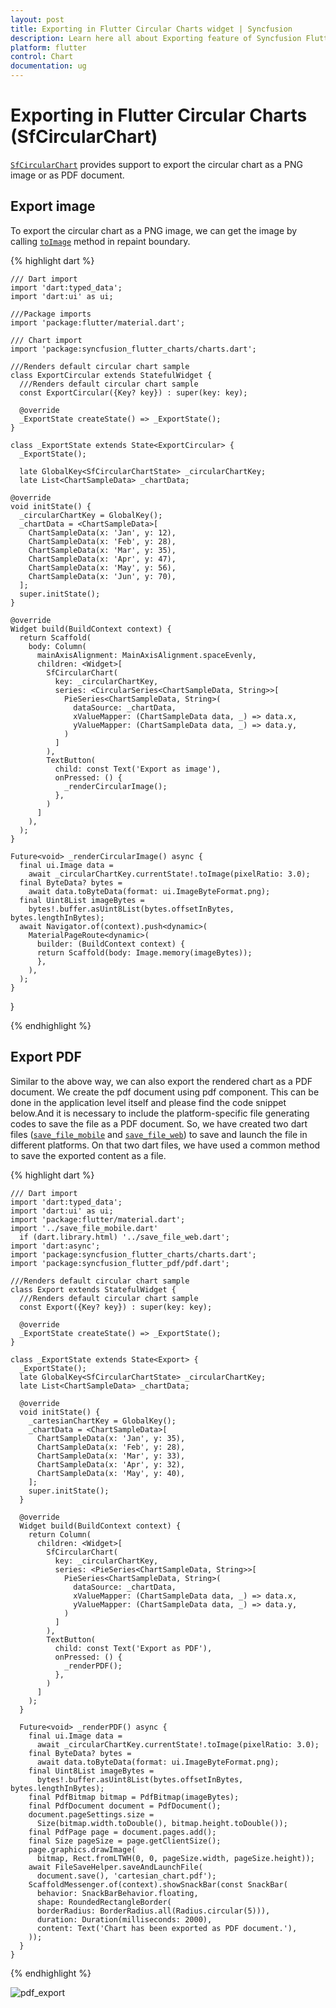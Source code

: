 ```yaml
---
layout: post
title: Exporting in Flutter Circular Charts widget | Syncfusion 
description: Learn here all about Exporting feature of Syncfusion Flutter Circular Charts (SfCircularChart) widget and more.
platform: flutter
control: Chart
documentation: ug
---
```


# Exporting in Flutter Circular Charts (SfCircularChart)

[`SfCircularChart`](https://pub.dev/documentation/syncfusion_flutter_charts/latest/charts/SfCircularChart-class.html) provides support to export the circular chart as a PNG image or as PDF document.

## Export image

To export the circular chart as a PNG image, we can get the image by calling [`toImage`](https://api.flutter.dev/flutter/rendering/RenderRepaintBoundary/toImage.html) method in repaint boundary.

{% highlight dart %} 

    /// Dart import
    import 'dart:typed_data';
    import 'dart:ui' as ui;

    ///Package imports
    import 'package:flutter/material.dart';

    /// Chart import
    import 'package:syncfusion_flutter_charts/charts.dart';

    ///Renders default circular chart sample
    class ExportCircular extends StatefulWidget {
      ///Renders default circular chart sample
      const ExportCircular({Key? key}) : super(key: key);

      @override
      _ExportState createState() => _ExportState();
    }

    class _ExportState extends State<ExportCircular> {
      _ExportState();

      late GlobalKey<SfCircularChartState> _circularChartKey;
      late List<ChartSampleData> _chartData;

    @override
    void initState() {
      _circularChartKey = GlobalKey();
      _chartData = <ChartSampleData>[
        ChartSampleData(x: 'Jan', y: 12),
        ChartSampleData(x: 'Feb', y: 28),
        ChartSampleData(x: 'Mar', y: 35),
        ChartSampleData(x: 'Apr', y: 47),
        ChartSampleData(x: 'May', y: 56),
        ChartSampleData(x: 'Jun', y: 70),
      ];
      super.initState();
    }

    @override
    Widget build(BuildContext context) {
      return Scaffold(
        body: Column(
          mainAxisAlignment: MainAxisAlignment.spaceEvenly,
          children: <Widget>[
            SfCircularChart(
              key: _circularChartKey,
              series: <CircularSeries<ChartSampleData, String>>[
                PieSeries<ChartSampleData, String>(
                  dataSource: _chartData,
                  xValueMapper: (ChartSampleData data, _) => data.x,
                  yValueMapper: (ChartSampleData data, _) => data.y,
                )
              ]
            ),
            TextButton(
              child: const Text('Export as image'),
              onPressed: () {
                _renderCircularImage();
              },
            )
          ]
        ),
      );
    }

    Future<void> _renderCircularImage() async {
      final ui.Image data =
        await _circularChartKey.currentState!.toImage(pixelRatio: 3.0);
      final ByteData? bytes =
        await data.toByteData(format: ui.ImageByteFormat.png);
      final Uint8List imageBytes =
        bytes!.buffer.asUint8List(bytes.offsetInBytes, bytes.lengthInBytes);
      await Navigator.of(context).push<dynamic>(
        MaterialPageRoute<dynamic>(
          builder: (BuildContext context) {
          return Scaffold(body: Image.memory(imageBytes));
          },
        ),
      );
    }
  }

  {% endhighlight %}

## Export PDF

Similar to the above way, we can also export the rendered chart as a PDF document. We create the pdf document using pdf component. This can be done in the application level itself and please find the code snippet below.And it is necessary to include the platform-specific file generating codes to save the file as a PDF document. So, we have created two dart files ([`save_file_mobile`](https://github.com/syncfusion/flutter-examples/blob/master/lib/samples/pdf/helper/save_file_mobile.dart) and [`save_file_web`](https://github.com/syncfusion/flutter-examples/blob/master/lib/samples/pdf/helper/save_file_web.dart)) to save and launch the file in different platforms. On that two dart files, we have used a common method to save the exported content as a file.

{% highlight dart %} 

    /// Dart import
    import 'dart:typed_data';
    import 'dart:ui' as ui;
    import 'package:flutter/material.dart';
    import '../save_file_mobile.dart'
      if (dart.library.html) '../save_file_web.dart';
    import 'dart:async';
    import 'package:syncfusion_flutter_charts/charts.dart';
    import 'package:syncfusion_flutter_pdf/pdf.dart';

    ///Renders default circular chart sample
    class Export extends StatefulWidget {
      ///Renders default circular chart sample
      const Export({Key? key}) : super(key: key);

      @override
      _ExportState createState() => _ExportState();
    }

    class _ExportState extends State<Export> {
      _ExportState();
      late GlobalKey<SfCircularChartState> _circularChartKey;
      late List<ChartSampleData> _chartData;

      @override
      void initState() {
        _cartesianChartKey = GlobalKey();
        _chartData = <ChartSampleData>[
          ChartSampleData(x: 'Jan', y: 35),
          ChartSampleData(x: 'Feb', y: 28),
          ChartSampleData(x: 'Mar', y: 33),
          ChartSampleData(x: 'Apr', y: 32),
          ChartSampleData(x: 'May', y: 40),
        ];
        super.initState();
      }

      @override
      Widget build(BuildContext context) {
        return Column(
          children: <Widget>[
            SfCircularChart(
              key: _circularChartKey,
              series: <PieSeries<ChartSampleData, String>>[
                PieSeries<ChartSampleData, String>(
                  dataSource: _chartData,
                  xValueMapper: (ChartSampleData data, _) => data.x,
                  yValueMapper: (ChartSampleData data, _) => data.y,
                )
              ]
            ),
            TextButton(
              child: const Text('Export as PDF'),
              onPressed: () {
                _renderPDF();
              },
            )
          ]
        );
      }

      Future<void> _renderPDF() async {
        final ui.Image data =
          await _circularChartKey.currentState!.toImage(pixelRatio: 3.0);
        final ByteData? bytes =
          await data.toByteData(format: ui.ImageByteFormat.png);
        final Uint8List imageBytes =
          bytes!.buffer.asUint8List(bytes.offsetInBytes, bytes.lengthInBytes);
        final PdfBitmap bitmap = PdfBitmap(imageBytes);
        final PdfDocument document = PdfDocument();
        document.pageSettings.size =
          Size(bitmap.width.toDouble(), bitmap.height.toDouble());
        final PdfPage page = document.pages.add();
        final Size pageSize = page.getClientSize();
        page.graphics.drawImage(
          bitmap, Rect.fromLTWH(0, 0, pageSize.width, pageSize.height));
        await FileSaveHelper.saveAndLaunchFile(
          document.save(), 'cartesian_chart.pdf');
        ScaffoldMessenger.of(context).showSnackBar(const SnackBar(
          behavior: SnackBarBehavior.floating,
          shape: RoundedRectangleBorder(
          borderRadius: BorderRadius.all(Radius.circular(5))),
          duration: Duration(milliseconds: 2000),
          content: Text('Chart has been exported as PDF document.'),
        ));
      }
    }

  {% endhighlight %}

  ![pdf_export](images/export-circular-chart/pdf_view.png)